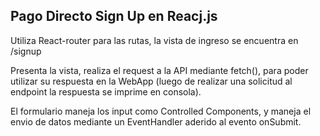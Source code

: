## Pago Directo Sign Up en Reacj.js

Utiliza React-router para las rutas, la vista de ingreso se encuentra en /signup

Presenta la vista, realiza el request a la API mediante fetch(), para poder utilizar su respuesta en la WebApp (luego de realizar una solicitud al endpoint la respuesta se imprime en consola).

El formulario maneja los input como Controlled Components, y maneja el envio de datos mediante un EventHandler aderido al evento onSubmit.
